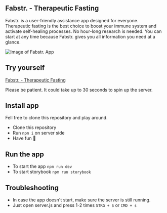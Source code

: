 ## Fabstr. - Therapeutic Fasting

Fabstr. is a user-friendly assistance app designed for everyone. Therapeutic fasting is the best choice to boost your immune system and activate self-healing processes. No hour-long research is needed. You can start at any time because Fabstr. gives you all information you need at a glance.

![Image of Fabstr. App](client/src/assets/gif/ReneSchmitz.Fabstr.gif)

## Try yourself

[Fabstr. - Therapeutic Fasting](https://blue-collar-rocket.herokuapp.com/)

Please be patient. It could take up to 30 seconds to spin up the server.

## Install app

Fell free to clone this repository and play around.

- Clone this repository
- Run `npm i` on server side
- Have fun 🚀

## Run the app

- To start the app `npm run dev`
- To start storybook `npm run storybook`

## Troubleshooting

- In case the app doesn't start, make sure the server is still running.
- Just open server.js and press 1-2 times `STRG + S` or `CMD + s`

